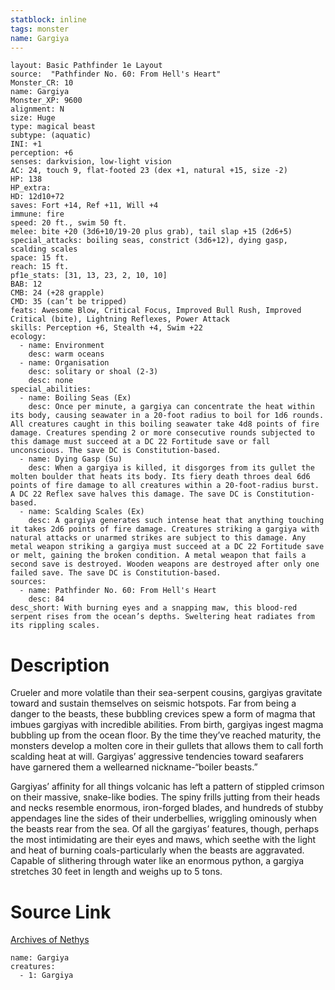 ```yaml
---
statblock: inline
tags: monster
name: Gargiya
---
```

```statblock
layout: Basic Pathfinder 1e Layout
source:  "Pathfinder No. 60: From Hell's Heart"
Monster_CR: 10
name: Gargiya
Monster_XP: 9600
alignment: N
size: Huge
type: magical beast
subtype: (aquatic)
INI: +1
perception: +6
senses: darkvision, low-light vision
AC: 24, touch 9, flat-footed 23 (dex +1, natural +15, size -2)
HP: 138
HP_extra: 
HD: 12d10+72
saves: Fort +14, Ref +11, Will +4
immune: fire
speed: 20 ft., swim 50 ft.
melee: bite +20 (3d6+10/19-20 plus grab), tail slap +15 (2d6+5)
special_attacks: boiling seas, constrict (3d6+12), dying gasp, scalding scales
space: 15 ft.
reach: 15 ft.
pf1e_stats: [31, 13, 23, 2, 10, 10]
BAB: 12
CMB: 24 (+28 grapple)
CMD: 35 (can’t be tripped)
feats: Awesome Blow, Critical Focus, Improved Bull Rush, Improved Critical (bite), Lightning Reflexes, Power Attack
skills: Perception +6, Stealth +4, Swim +22
ecology:
  - name: Environment
    desc: warm oceans
  - name: Organisation
    desc: solitary or shoal (2-3)
    desc: none
special_abilities:
  - name: Boiling Seas (Ex)
    desc: Once per minute, a gargiya can concentrate the heat within its body, causing seawater in a 20-foot radius to boil for 1d6 rounds. All creatures caught in this boiling seawater take 4d8 points of fire damage. Creatures spending 2 or more consecutive rounds subjected to this damage must succeed at a DC 22 Fortitude save or fall unconscious. The save DC is Constitution-based.
  - name: Dying Gasp (Su)
    desc: When a gargiya is killed, it disgorges from its gullet the molten boulder that heats its body. Its fiery death throes deal 6d6 points of fire damage to all creatures within a 20-foot-radius burst. A DC 22 Reflex save halves this damage. The save DC is Constitution-based.
  - name: Scalding Scales (Ex)
    desc: A gargiya generates such intense heat that anything touching it takes 2d6 points of fire damage. Creatures striking a gargiya with natural attacks or unarmed strikes are subject to this damage. Any metal weapon striking a gargiya must succeed at a DC 22 Fortitude save or melt, gaining the broken condition. A metal weapon that fails a second save is destroyed. Wooden weapons are destroyed after only one failed save. The save DC is Constitution-based.
sources:
  - name: Pathfinder No. 60: From Hell's Heart
    desc: 84
desc_short: With burning eyes and a snapping maw, this blood-red serpent rises from the ocean’s depths. Sweltering heat radiates from its rippling scales.
```
# Description
Crueler and more volatile than their sea-serpent cousins, gargiyas gravitate toward and sustain themselves on seismic hotspots. Far from being a danger to the beasts, these bubbling crevices spew a form of magma that imbues gargiyas with incredible abilities. From birth, gargiyas ingest magma bubbling up from the ocean floor. By the time they’ve reached maturity, the monsters develop a molten core in their gullets that allows them to call forth scalding heat at will. Gargiyas’ aggressive tendencies toward seafarers have garnered them a wellearned nickname-“boiler beasts.”

Gargiyas’ affinity for all things volcanic has left a pattern of stippled crimson on their massive, snake-like bodies. The spiny frills jutting from their heads and necks resemble enormous, iron-forged blades, and hundreds of stubby appendages line the sides of their underbellies, wriggling ominously when the beasts rear from the sea. Of all the gargiyas’ features, though, perhaps the most intimidating are their eyes and maws, which seethe with the light and heat of burning coals-particularly when the beasts are aggravated. Capable of slithering through water like an enormous python, a gargiya stretches 30 feet in length and weighs up to 5 tons.
# Source Link
[Archives of Nethys](https://aonprd.com/MonsterDisplay.aspx?ItemName=Gargiya)
```encounter-table
name: Gargiya
creatures:
  - 1: Gargiya
```
